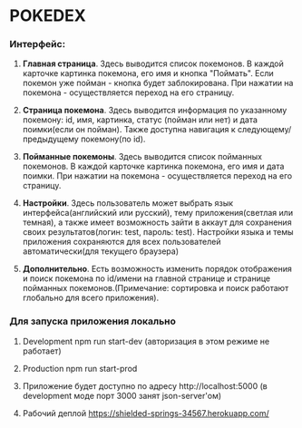 # POKEDEX

### Интерфейс:

1. **Главная страница**. Здесь выводится список покемонов. В каждой карточке картинка покемона, его имя и кнопка "Поймать". Если покемон уже пойман - кнопка будет заблокирована. При нажатии на покемона - осуществляется переход на его страницу.

2. **Страница покемона**. Здесь выводится информация по указанному покемону: id, имя, картинка, статус (пойман или нет) и дата поимки(если он пойман). Также доступна навигация к следующему/предыдущему покемону(по id).

3. **Пойманные покемоны**. Здесь выводится список пойманных покемонов. В каждой карточке картинка покемона, его имя и дата поимки. При нажатии на покемона - осуществляется переход на его страницу. 

4. **Настройки**. Здесь пользователь может выбрать язык интерфейса(английский или русский), тему приложения(светлая или темная), а также имеет возможность зайти в аккаут для сохранения своих результатов(логин: test, пароль: test). Настройки языка и темы приложения сохраняются для всех пользователей автоматически(для текущего браузера)

5. **Дополнительно**. Есть возможность изменить порядок отображения и поиск покемона по id/имени на главной странице и странице пойманных покемонов.(Примечание: сортировка и поиск работают глобально для всего приложения).

### Для запуска приложения локально

1. Development npm run start-dev (авторизация в этом режиме не работает)

2. Production npm run start-prod

3. Приложение будет доступно по адресу http://localhost:5000 (в development моде порт 3000 занят json-server'ом)

4. Рабочий деплой https://shielded-springs-34567.herokuapp.com/
